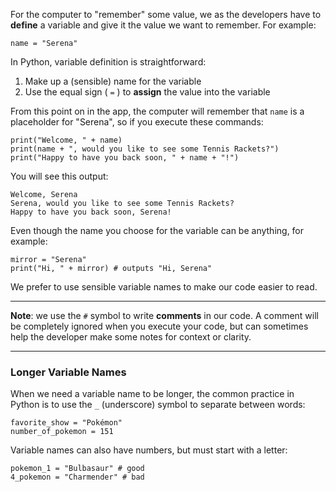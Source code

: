 For the computer to "remember" some value, we as the developers have to **define** a variable and give it the value we want to remember. For example:


```
name = "Serena"
```

In Python, variable definition is straightforward:



1. Make up a (sensible) name for the variable
2. Use the equal sign ( `=` ) to **assign** the value into the variable


From this point on in the app, the computer will remember that `name` is a placeholder for "Serena", so if you execute these commands:


```
print("Welcome, " + name)
print(name + ", would you like to see some Tennis Rackets?")
print("Happy to have you back soon, " + name + "!")
```

You will see this output:


```
Welcome, Serena
Serena, would you like to see some Tennis Rackets?
Happy to have you back soon, Serena!
```

Even though the name you choose for the variable can be anything, for example:


```
mirror = "Serena"
print("Hi, " + mirror) # outputs "Hi, Serena"
```

We prefer to use sensible variable names to make our code easier to read.



<hr/>

**Note**:  we use the `#` symbol to write **comments** in our code. A comment will be completely ignored when you execute your code, but can sometimes help the developer make some notes for context or clarity.

<hr/>



### Longer Variable Names

When we need a variable name to be longer, the common practice in Python is to use the `_` (underscore) symbol to separate between words:


```
favorite_show = "Pokémon"
number_of_pokemon = 151
```

Variable names can also have numbers, but must start with a letter:


```
pokemon_1 = "Bulbasaur" # good
4_pokemon = "Charmender" # bad
```